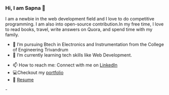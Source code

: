 ### Hi, I am Sapna 👋

I am a newbie in the web development field and I love to do competitive programming. I am also into open-source contribution.In my free time, I love to read books, travel, write answers on Quora, and spend time with my family.

- 🔭 I’m  pursuing Btech in Electronics and Instrumentation from the College of Engineering Trivandrum
- 🌱 I’m currently learning tech skills like Web Development.
<!--
- 👯 I’m looking to collaborate on ...
- 🤔 I’m looking for help with ...
- 💬 Ask me about ...
- 😄 Pronouns: ...
- ⚡ Fun fact: ...
-->
- 📫 How to reach me: Connect with me on [LinkedIn](https://www.linkedin.com/in/sapna2001/) 
- 💻Checkout my [portfolio](https://sapna2001.github.io/Portfolio/)
- 📄 [Resume](https://drive.google.com/file/d/1YExrq_EGQgDAevD5f2uRKWSa4pzi4pnr/view?usp=sharing) 

-[](https://github-readme-stats.vercel.app/api?username=ashutosh1919&show_icons=true)





